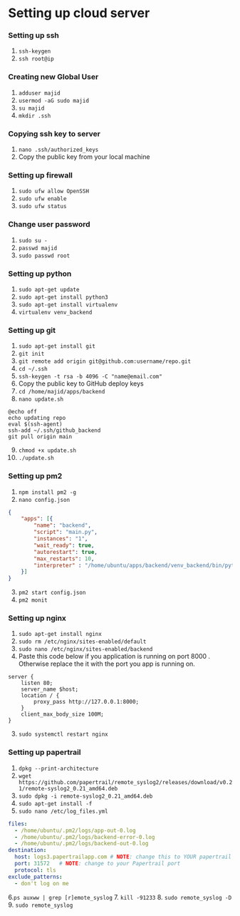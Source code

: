 # Setting up cloud server

### Setting up ssh

1. `ssh-keygen`
2. `ssh root@ip`

### Creating new Global User

1. `adduser majid`
2. `usermod -aG sudo majid`
3. `su majid`
4. `mkdir .ssh`

### Copying ssh key to server

1. `nano .ssh/authorized_keys`
2. Copy the public key from your local machine

### Setting up firewall

1. `sudo ufw allow OpenSSH`
2. `sudo ufw enable`
3. `sudo ufw status`

### Change user password

1. `sudo su -` 
2. `passwd majid`
3. `sudo passwd root`

### Setting up python

1. `sudo apt-get update`
2. `sudo apt-get install python3`
3. `sudo apt-get install virtualenv`
4. `virtualenv venv_backend`

### Setting up git

1. `sudo apt-get install git`
2. `git init`
3. `git remote add origin git@github.com:username/repo.git`
4. `cd ~/.ssh`
5. `ssh-keygen -t rsa -b 4096 -C "name@email.com"`
6. Copy the public key to GitHub deploy keys
7. `cd /home/majid/apps/backend`
8. `nano update.sh`
```shell
@echo off
echo updating repo
eval $(ssh-agent)
ssh-add ~/.ssh/github_backend
git pull origin main
```
9. `chmod +x update.sh`
10. `./update.sh`

### Setting up pm2

1. `npm install pm2 -g`
2. `nano config.json`
```json
{
    "apps": [{
        "name": "backend",
        "script": "main.py",
        "instances": "1",
        "wait_ready": true,
        "autorestart": true,
        "max_restarts": 10,
        "interpreter" : "/home/ubuntu/apps/backend/venv_backend/bin/python",
    }]
}
```
3. `pm2 start config.json`
4. `pm2 monit`

### Setting up nginx

1. `sudo apt-get install nginx`
2. `sudo rm /etc/nginx/sites-enabled/default`
3. `sudo nano /etc/nginx/sites-enabled/backend`
4. Paste this code below if you application is running on port 8000 . Otherwise replace the it with the port you app is running on.
```nginx
server {
    listen 80;
    server_name $host;
    location / {
        proxy_pass http://127.0.0.1:8000;
    }
    client_max_body_size 100M;
}
```
3. `sudo systemctl restart nginx`

### Setting up papertrail

1. `dpkg --print-architecture`
2. `wget https://github.com/papertrail/remote_syslog2/releases/download/v0.21/remote-syslog2_0.21_amd64.deb`
3. `sudo dpkg -i remote-syslog2_0.21_amd64.deb`
4. `sudo apt-get install -f`
5. `sudo nano /etc/log_files.yml`
```yml
files:
  - /home/ubuntu/.pm2/logs/app-out-0.log
  - /home/ubuntu/.pm2/logs/backend-error-0.log
  - /home/ubuntu/.pm2/logs/backend-out-0.log
destination:
  host: logs3.papertrailapp.com # NOTE: change this to YOUR papertrail host!
  port: 31572   # NOTE: change to your Papertrail port
  protocol: tls
exclude_patterns:
  - don't log on me
```
6.`ps auxww | grep [r]emote_syslog`
7. `kill -91233`
8. `sudo remote_syslog -D`
9. `sudo remote_syslog`
